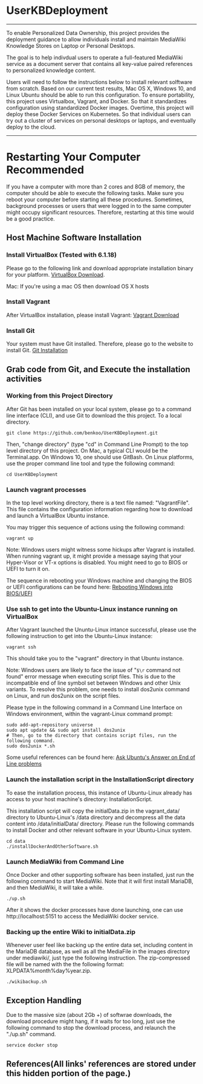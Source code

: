 # UserKBDeployment

----

To enable Personalized Data Ownership, this project provides the deployment guidance to 
allow individuals install and maintain MediaWiki Knowledge Stores on Laptop or Personal Desktops.

The goal is to help indivdual users to operate a full-featured MediaWiki service as a document 
server that contains all key-value paired references to personalized knowledge content.

Users will need to follow the instructions below to install relevant solftware from scratch. Based on 
our current test results, Mac OS X, Windows 10, and Linux Ubuntu should be able to run this configuration. 
To ensure portability, this project uses Virtualbox, Vagrant, and Docker. So that it standardizes configuration 
using standardized Docker images. Overtime, this project will deploy these Docker Services on Kubernetes. So
that individual users can try out a cluster of services on personal desktops or laptops, and eventually deploy 
to the cloud. 

----

# Restarting Your Computer Recommended
If you have a computer with more than 2 cores and 8GB of memory, the computer should be able to execute 
the following tasks. Make sure you reboot your computer before starting all these procedures. Sometimes,
background processes or users that were logged in to the same computer might occupy significant resources. 
Therefore, restarting at this time would be a good practice.

## Host Machine Software Installation 

### Install VirtualBox (Tested with 6.1.18)

Please go to the following link and download appropriate installation binary for your platform.
[VirtualBox Download].

Mac: If you're using a mac OS then download OS X hosts


### Install Vagrant

After VirtualBox installation, please install Vagrant:
[Vagrant Download]


### Install Git

Your system must have Git installed. Therefore, please go to the website to install Git.
[Git Installation]

## Grab code from Git, and Execute the installation activities

### Working from this Project Directory

After Git has been installed on your local system, please go to a command line interface (CLI), and use Git 
to download the this project. To a local directory.

```
git clone https://github.com/benkoo/UserKBDeployment.git
```

Then, "change directory" (type "cd" in Command Line Prompt) to the top level directory of this project. 
On Mac, a typical CLI would be the Terminal.app. On Windows 10, one should use GitBash. On Linux platforms, 
use the proper command line tool and type the following command: 

```
cd UserKBDeployment
```

### Launch vagrant processes

In the top level working directory, there is a text file named: "VagrantFile". This file contains the configuration 
information regarding how to download and launch a VirtualBox Ubuntu instance.

You may trigger this sequence of actions using the following command:
```
vagrant up
```

Note: Windows users might witness some hickups after Vagrant is installed. When running vagrant up, it might provide a 
message saying that your Hyper-Visor or VT-x options is disabled. You might need to go to BIOS or UEFI to turn it on.

The sequence in rebooting your Windows machine and changing the BIOS or UEFI configurations can be found here:
[Rebooting Windows into BIOS/UEFI]

### Use ssh to get into the Ubuntu-Linux instance running on VirtualBox

After Vagrant launched the Ununtu-Linux intance successful, please use the following instruction to get into
the Ubuntu-Linux instance:
```
vagrant ssh
```
This should take you to the "vagrant" directory in that Ubuntu instance. 

Note: Windows users are likely to face the issue of "`$\r` command not found" error message when executing script files.
This is due to the incompatible end of line symbol set between Windows and other Unix variants. To resolve this problem,
one needs to install dos2unix command on Linux, and run dos2unix on the script files.

Please type in the following command in a Command Line Interface on Windows environment, within the vagrant-Linux 
command prompt:
```
sudo add-apt-repository universe
sudo apt update && sudo apt install dos2unix
# Then, go to the directory that contains script files, run the following command.
sudo dos2unix *.sh
```
Some useful references can be found here: [Ask Ubuntu's Answer on End of Line problems]

### Launch the installation script in the InstallationScript directory

To ease the installation process, this instance of Ubuntu-Linux already has access to your host machine's directory: InstallationScript.

This installation script will copy the initialData.zip in the vagrant_data/ directory to Ubuntu-Linux's /data directory and decompress
all the data content into /data/initialData/ directory.
Please run the following commands to install Docker and other relevant software in your Ubuntu-Linux system.
```
cd data
./installDockerAndOtherSoftware.sh
```

### Launch MediaWiki from Command Line

Once Docker and other supporting software has been installed, just run the following command to start MediaWiki.
Note that it will first install MariaDB, and then MediaWiki, it will take a while.
```
./up.sh
```

After it shows the docker processes have done launching, one can use http://localhost:5151 to access the MediaWiki docker service.

### Backing up the entire Wiki to initialData.zip

Whenever user feel like backing up the entire data set, including content in the MariaDB database, as well as all the MediaFile
in the images directory under mediawiki/, just type the following instruction. The zip-compressed file will be named with the 
the following format: XLPDATA%month%day%year.zip.

```
./wikibackup.sh
```

## Exception Handling
Due to the massive size (about 2Gb +) of softwrae downloads, the download procedure might hang, if it waits for too long, just use 
the following command to stop the download process, and relaunch the "./up.sh" command.
```
service docker stop
```

## References(All links' references are stored under this hidden portion of the page.)
[VirtualBox Download]: https://www.virtualbox.org/wiki/Downloads
[Vagrant Download]: https://www.vagrantup.com/downloads
[Git Installation]: https://git-scm.com/book/en/v2/Getting-Started-Installing-Git
[Docker environment]: https://docs.docker.com/engine
[Rebooting Windows into BIOS/UEFI]:https://2nwiki.2n.cz/pages/viewpage.action?pageId=75202968
[Ask Ubuntu's Answer on End of Line problems]:https://askubuntu.com/questions/966488/how-do-i-fix-r-command-not-found-errors-running-bash-scripts-in-wsl
